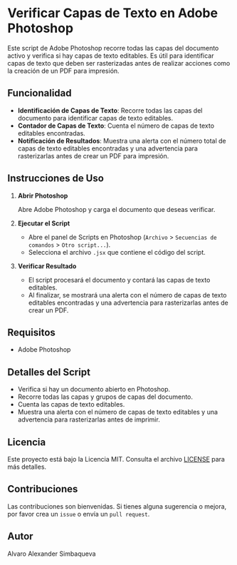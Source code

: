 # Verificar Capas de Texto en Adobe Photoshop

Este script de Adobe Photoshop recorre todas las capas del documento activo y verifica si hay capas de texto editables. Es útil para identificar capas de texto que deben ser rasterizadas antes de realizar acciones como la creación de un PDF para impresión.

## Funcionalidad

- **Identificación de Capas de Texto**: Recorre todas las capas del documento para identificar capas de texto editables.
- **Contador de Capas de Texto**: Cuenta el número de capas de texto editables encontradas.
- **Notificación de Resultados**: Muestra una alerta con el número total de capas de texto editables encontradas y una advertencia para rasterizarlas antes de crear un PDF para impresión.

## Instrucciones de Uso

1. **Abrir Photoshop**

   Abre Adobe Photoshop y carga el documento que deseas verificar.

2. **Ejecutar el Script**

   - Abre el panel de Scripts en Photoshop (`Archivo` > `Secuencias de comandos` > `Otro script...`).
   - Selecciona el archivo `.jsx` que contiene el código del script.

3. **Verificar Resultado**

   - El script procesará el documento y contará las capas de texto editables.
   - Al finalizar, se mostrará una alerta con el número de capas de texto editables encontradas y una advertencia para rasterizarlas antes de crear un PDF.

## Requisitos

- Adobe Photoshop

## Detalles del Script

- Verifica si hay un documento abierto en Photoshop.
- Recorre todas las capas y grupos de capas del documento.
- Cuenta las capas de texto editables.
- Muestra una alerta con el número de capas de texto editables y una advertencia para rasterizarlas antes de imprimir.

## Licencia

Este proyecto está bajo la Licencia MIT. Consulta el archivo [LICENSE](LICENSE) para más detalles.

## Contribuciones

Las contribuciones son bienvenidas. Si tienes alguna sugerencia o mejora, por favor crea un `issue` o envía un `pull request`.

## Autor

Alvaro Alexander Simbaqueva
